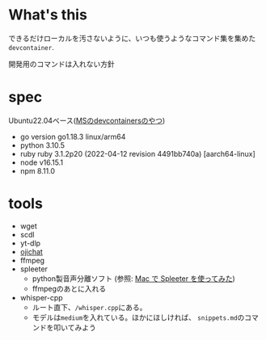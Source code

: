 # What's this

できるだけローカルを汚さないように、いつも使うようなコマンド集を集めた`devcontainer`.

開発用のコマンドは入れない方針

# spec

Ubuntu22.04ベース([MSのdevcontainersのやつ](https://github.com/microsoft/vscode-dev-containers/tree/v0.238.0/containers/ubuntu))

- go version go1.18.3 linux/arm64
- python 3.10.5
- ruby ruby 3.1.2p20 (2022-04-12 revision 4491bb740a) [aarch64-linux]
- node v16.15.1
- npm 8.11.0

# tools
- wget
- scdl
- yt-dlp
- [ojichat](https://github.com/greymd/ojichat)
- ffmpeg
- spleeter
  - python製音声分離ソフト (参照: [Mac で Spleeter を使ってみた](https://qiita.com/S_Katz/items/d528d221927e6929ab8e))
  - ffmpegのあとに入れる
- whisper-cpp
  - ルート直下、`/whisper.cpp`にある。
  - モデルは`medium`を入れている。ほかにほしければ、 `snippets.md`のコマンドを叩いてみよう